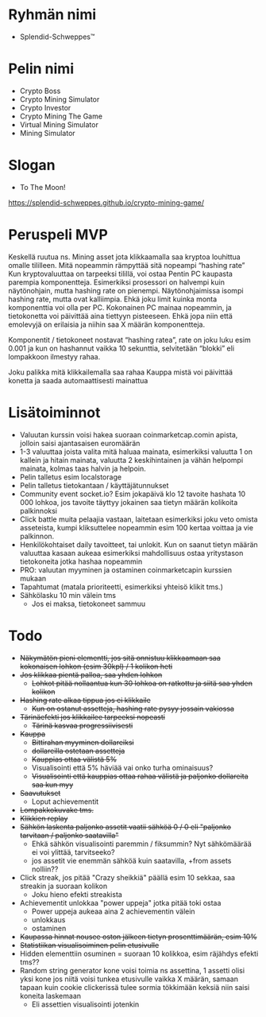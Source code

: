 # Ryhmän nimi
* Splendid-Schweppes™

# Pelin nimi
* Crypto Boss
* Crypto Mining Simulator
* Crypto Investor
* Crypto Mining The Game
* Virtual Mining Simulator
* Mining Simulator

# Slogan
* To The Moon!

https://splendid-schweppes.github.io/crypto-mining-game/

# Peruspeli MVP

Keskellä ruutua ns. Mining asset jota klikkaamalla saa kryptoa louhittua omalle tililleen. Mitä nopeammin rämpyttää sitä nopeampi “hashing rate” Kun kryptovaluuttaa on tarpeeksi tilillä, voi ostaa Pentin PC kaupasta parempia komponentteja. Esimerkiksi prosessori on halvempi kuin näytönohjain, mutta hashing rate on pienempi. Näytönohjaimissa isompi hashing rate, mutta ovat kalliimpia. Ehkä joku limit kuinka monta komponenttia voi olla per PC. Kokonainen PC mainaa nopeammin, ja tietokonetta voi päivittää aina tiettyyn pisteeseen. Ehkä jopa niin että emolevyjä on erilaisia ja niihin saa X määrän komponentteja.

Komponentit / tietokoneet nostavat “hashing ratea”, rate on joku luku esim 0.001 ja kun on hashannut vaikka 10 sekunttia, selvitetään “blokki” eli lompakkoon ilmestyy rahaa.

Joku palikka mitä klikkailemalla saa rahaa
Kauppa mistä voi päivittää konetta ja saada automaattisesti mainattua

# Lisätoiminnot

* Valuutan kurssin voisi hakea suoraan coinmarketcap.comin apista, jolloin saisi ajantasaisen euromäärän
* 1-3 valuuttaa joista valita mitä haluaa mainata, esimerkiksi valuutta 1 on kallein ja hitain mainata, valuutta 2 keskihintainen ja vähän helpompi mainata, kolmas taas halvin ja helpoin.
* Pelin talletus esim localstorage
* Pelin talletus tietokantaan / käyttäjätunnukset
* Community event socket.io? Esim jokapäivä klo 12 tavoite hashata 10 000 lohkoa, jos tavoite täyttyy jokainen saa tietyn määrän kolikoita palkinnoksi
* Click battle muita pelaajia vastaan, laitetaan esimerkiksi joku veto omista asseteista, kumpi kliksuttelee nopeammin esim 100 kertaa voittaa ja vie palkinnon.
* Henkilökohtaiset daily tavoitteet, tai unlokit. Kun on saanut tietyn määrän valuuttaa kasaan aukeaa esimerkiksi mahdollisuus ostaa yritystason tietokoneita jotka hashaa nopeammin
* PRO: valuutan myyminen ja ostaminen coinmarketcapin kurssien mukaan
* Tapahtumat (matala prioriteetti, esimerkiksi yhteisö klikit tms.)
* Sähkölasku 10 min välein tms
  * Jos ei maksa, tietokoneet sammuu

# Todo

* ~~Näkymätön pieni elementti, jos sitä onnistuu klikkaamaan saa kokonaisen lohkon (esim 30kpl) / 1 kolikon heti~~
* ~~Jos klikkaa pientä palloa, saa yhden lohkon~~
  * ~~Lohkot pitää nollaantua kun 30 lohkoa on ratkottu ja siitä saa yhden kolikon~~
* ~~Hashing rate alkaa tippua jos ei klikkaile~~
  * ~~Kun on ostanut assetteja, hashing rate pysyy jossain vakiossa~~
* ~~Tärinäefekti jos klikkailee tarpeeksi nopeasti~~
  * ~~Tärinä kasvaa progressiivisesti~~
* ~~Kauppa~~
  * ~~Bittirahan myyminen dollareiksi~~
  * ~~dollareilla ostetaan assetteja~~
  * ~~Kauppias ottaa välistä 5%~~
  * Visualisointi että 5% häviää vai onko turha ominaisuus?
  * ~~Visualisointi että kauppias ottaa rahaa välistä ja paljonko dollareita saa kun myy~~
* ~~Saavutukset~~
  * Loput achievementit
* ~~Lompakkokuvake tms.~~
* ~~Klikkien replay~~
* ~~Sähkön laskenta paljonko assetit vaatii sähköä 0 / 0 eli "paljonko tarvitaan / paljonko saatavilla"~~
  * Ehkä sähkön visualisointi paremmin / fiksummin? Nyt sähkömäärää ei voi ylittää, tarvitseeko?
  * jos assetit vie enemmän sähköä kuin saatavilla, +from assets nolliin??
* Click streak, jos pitää "Crazy sheikkiä" päällä esim 10 sekkaa, saa streakin ja suoraan kolikon
  * Joku hieno efekti streakista
* Achievementit unlokkaa "power uppeja" jotka pitää toki ostaa
  * Power uppeja aukeaa aina 2 achievementin välein
  * unlokkaus
  * ostaminen
* ~~Kaupassa hinnat nousee oston jälkeen tietyn prosenttimäärän, esim 10%~~
* ~~Statistiikan visualisoiminen pelin etusivulle~~
* Hidden elementtiin osuminen = suoraan 10 kolikkoa, esim räjähdys efekti tms??
* Random string generator kone voisi toimia ns assettina, 1 assetti olisi yksi kone jos niitä voisi tunkea etusivulle vaikka X määrän, samaan tapaan kuin cookie clickerissä tulee sormia tökkimään keksiä niin saisi koneita laskemaan
  * Eli assettien visualisointi jotenkin

